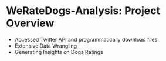 # WeRateDogs-Analysis: Project Overview 

* Accessed Twitter API and programmatically download files
* Extensive Data Wrangling 
* Generating Insights on Dogs Ratings 

